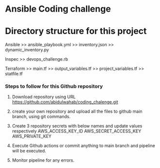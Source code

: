 # Ansible Coding challenge

# Directory structure for this project

Ansible
    >> ansible_playbook.yml
    >> inventory.json
    >> dynamic_inventory.py

Inspec
    >> devops_challenge.rb
    
Terraform 
    >> main.tf
    >> output_variables.tf
    >> project_variables.tf
    >> statfile.tf
 
### Steps to follow for this Github repository

1. Download repository using URL https://github.com/abidulwahab/coding_chalenge.git
2. create your own repository and upload all the files to github main branch, using git commands.
3. Create 3 repository secrets with below names and update values respectively
    AWS_ACCESS_KEY_ID 
    AWS_SECRET_ACCESS_KEY
    AWS_PRIVATE_KEY
   
5. Execute Github actions or commit anything to main branch and pipeline will be executed.
6. Monitor pipeline for any errors.
